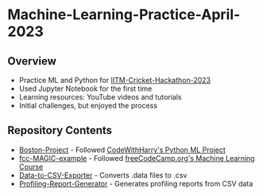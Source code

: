 # Machine-Learning-Practice-April-2023

## Overview

- Practice ML and Python for [IITM-Cricket-Hackathon-2023](https://github.com/k26rahul/IITM-Cricket-Hackathon-2023)
- Used Jupyter Notebook for the first time
- Learning resources: YouTube videos and tutorials
- Initial challenges, but enjoyed the process

## Repository Contents

- [Boston-Project](./Boston-Project) - Followed [CodeWithHarry's Python ML Project](https://www.youtube.com/watch?v=iIkJrwVUl1c)
- [fcc-MAGIC-example](./fcc-MAGIC-example) - Followed [freeCodeCamp.org's Machine Learning Course](https://www.youtube.com/watch?v=i_LwzRVP7bg)
- [Data-to-CSV-Exporter](./Data-to-CSV-Exporter) - Converts .data files to .csv
- [Profiling-Report-Generator](./Profiling-Report-Generator) - Generates profiling reports from CSV data
